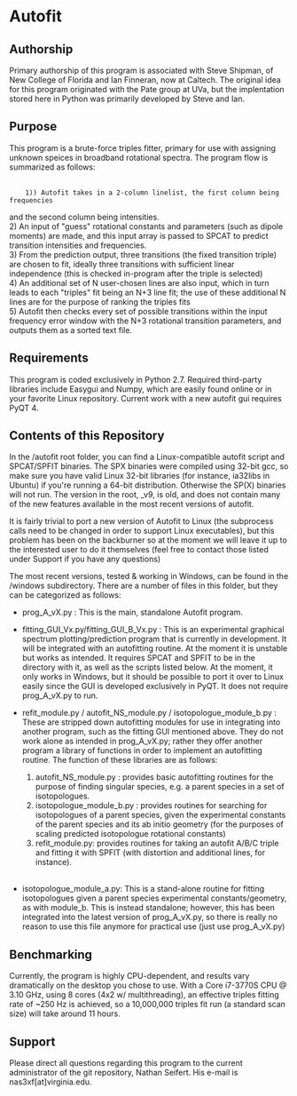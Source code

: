 Autofit
=======

Authorship
----------
Primary authorship of this program is associated with Steve Shipman, of New College of Florida
and Ian Finneran, now at Caltech. The original idea for this program originated with 
the Pate group at UVa, but the implentation stored here in Python was primarily developed by
Steve and Ian. 

Purpose
-------
This program is a brute-force triples fitter, primary for use with assigning unknown
speices in broadband rotational spectra. The program flow is summarized as follows:<br /><br />

		1)) Autofit takes in a 2-column linelist, the first column being frequencies
and the second column being intensities. <br />
        2) An input of "guess" rotational constants and parameters (such as dipole moments)
are made, and this input array is passed to SPCAT to predict transition intensities and frequencies.<br />
        3) From the prediction output, three transitions (the fixed transition triple) are chosen to fit,
ideally three transitions with sufficient linear independence (this is checked in-program after the triple is selected)<br />
        4) An additional set of N user-chosen lines are also input, which in turn leads to each "triples" fit being an N+3 line fit;
the use of these additional N lines are for the purpose of ranking the triples fits<br />
        5) Autofit then checks every set of possible transitions within the input frequency error window with the N+3 rotational 
transition parameters, and outputs them as a sorted text file.<br />

Requirements
------------
This program is coded exclusively in Python 2.7. Required third-party libraries include Easygui and Numpy, 
which are easily found online or in your favorite Linux repository. Current work with a new autofit gui
requires PyQT 4.

Contents of this Repository
---------------------------
In the /autofit root folder, you can find a Linux-compatible autofit script and SPCAT/SPFIT binaries.
The SPX binaries were compiled using 32-bit gcc, so make sure you have valid Linux 32-bit libraries
(for instance, ia32libs in Ubuntu) if you're running a 64-bit distribution. Otherwise the SP(X) binaries
will not run. The version in the root, _v9, is old, and does not contain many of the new features
available in the most recent versions of autofit.

It is fairly trivial to port a new version of Autofit to Linux (the subprocess calls need to be changed
in order to support Linux executables), but this problem has been on the backburner so at the moment
we will leave it up to the interested user to do it themselves (feel free to contact those listed under Support
if you have any questions)

The most recent versions, tested & working in Windows, can be found in the /windows subdirectory. There are 
a number of files in this folder, but they can be categorized as follows:

- prog_A_vX.py : This is the main, standalone Autofit program. <br />
- fitting_GUI_Vx.py/fitting_GUI_B_Vx.py : This is an experimental graphical spectrum plotting/prediction program that is currently
in development. It will be integrated with an autofitting routine. At the moment it is unstable but works as intended. It requires
SPCAT and SPFIT to be in the directory with it, as well as the scripts listed below. At the moment, it only works in Windows,
but it should be possible to port it over to Linux easily since the GUI is developed exclusively in PyQT. It does not require prog_A_vX.py to run.<br />

- refit_module.py / autofit_NS_module.py / isotopologue_module_b.py : These are stripped down autofitting modules for use in integrating into another
program, such as the fitting GUI mentioned above. They do not work alone as intended in prog_A_vX.py; rather they offer another program a library of
functions in order to implement an autofitting routine. The function of these libraries are as follows:<br />
	1) autofit_NS_module.py : provides basic autofitting routines for the purpose of finding singular species, e.g. a parent species in a set of isotopologues.<br />
	2) isotopologue_module_b.py : provides routines for searching for isotopologues of a parent species, given the experimental constants of the parent species and its ab initio geometry 
	(for the purposes of scaling predicted isotopologue rotational constants)<br />
	3) refit_module.py: provides routines for taking an autofit A/B/C triple and fitting it with SPFIT (with distortion and additional lines, for instance).<br /><br />

- isotopologue_module_a.py: This is a stand-alone routine for fitting isotopologues given a parent species experimental constants/geometry, as with module_b. This is instead standalone;
however, this has been integrated into the latest version of prog_A_vX.py, so there is really no reason to use this file anymore for practical use (just use prog_A_vX.py)

Benchmarking
------------
Currently, the program is highly CPU-dependent, and results vary dramatically on the desktop you chose to use.
With a Core i7-3770S CPU @ 3.10 GHz, using 8 cores (4x2 w/ multithreading), an effective triples fitting rate
of ~250 Hz is achieved, so a 10,000,000 triples fit run (a standard scan size) will take around 11 hours.

Support
-------
Please direct all questions regarding this program to the current administrator of the git repository,
Nathan Seifert. His e-mail is nas3xf[at]virginia.edu.


 

 
